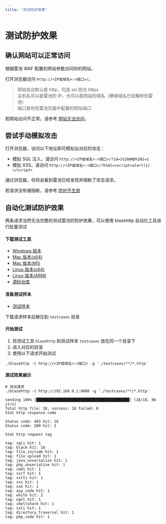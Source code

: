 ```yaml
---
title: "测试防护效果"
---
```


# 测试防护效果

## 确认网站可以正常访问

根据雷池 WAF 配置的网站参数访问你的网站。

打开浏览器访问 `http://<IP或域名>:<端口>/`。

> 网站协议默认是 http，勾选 ssl 则为 https  
> 主机名可以是雷池的 IP，也可以是网站的域名（确保域名已经解析到雷池）  
> 端口是你在雷池页面中配置的网站端口

若网站访问不正常，请参考 [网站无法访问](/docs/03-faq/03-access.md)。

## 尝试手动模拟攻击

打开浏览器，访问以下地址即可模拟出对应的攻击：

- 模拟 SQL 注入，请访问 `http://<IP或域名>:<端口>/?id=1%20AND%201=1`
- 模拟 XSS，请访问 `http://<IP或域名>:<端口>/?html=<script>alert(1)</script>`

通过浏览器，你将会看到雷池已经发现并阻断了攻击请求。

若请求没有被阻断，请参考 [防护不生效](/docs/03-faq/05-other.md)

## 自动化测试防护效果

两条请求当然无法完整的测试雷池的防护效果，可以使用 blazehttp 自动化工具进行批量测试

#### 下载测试工具

- [Windows 版本](https://waf-ce.chaitin.cn/blazehttp/blazehttp_windows.exe)
- [Mac 版本(x64)](https://waf-ce.chaitin.cn/blazehttp/blazehttp_mac_x64)
- [Mac 版本(M1)](https://waf-ce.chaitin.cn/blazehttp/blazehttp_mac_m1)
- [Linux 版本(x64)](https://waf-ce.chaitin.cn/blazehttp/blazehttp_linux_x64)
- [Linux 版本(ARM)](https://waf-ce.chaitin.cn/blazehttp/blazehttp_linux_arm64)
- [源码仓库](https://github.com/chaitin/blazehttp)

#### 准备测试样本

- [测试样本](https://waf-ce.chaitin.cn/blazehttp/testcases.zip)

下载请求样本后解压到 `testcases` 目录

#### 开始测试

1. 将测试工具 `blazehttp` 和测试样本 `testcases` 放在同一个目录下
2. 进入对应的目录
3. 使用以下请求开始测试

```
./blazehttp -t http://<IP或域名>:<端口> -g './testcases/**/*.http'
```

#### 测试效果展示

```
# 测试请求
./blazehttp -t http://192.168.0.1:8080 -g './testcases/**/*.http'

sending 100% |██████████████████████████████████████████| (18/18, 86 it/s)
Total http file: 18, success: 18 failed: 0
Stat http response code

Status code: 403 hit: 16
Status code: 200 hit: 2

Stat http request tag

tag: sqli hit: 1
tag: black hit: 16
tag: file_include hit: 1
tag: file_upload hit: 1
tag: java_unserialize hit: 1
tag: php_unserialize hit: 1
tag: cmdi hit: 1
tag: ssrf hit: 1
tag: xslti hit: 1
tag: xss hit: 1
tag: xxe hit: 1
tag: asp_code hit: 1
tag: white hit: 2
tag: ognl hit: 1
tag: shellshock hit: 1
tag: ssti hit: 1
tag: directory_traversal hit: 1
tag: php_code hit: 1
```
